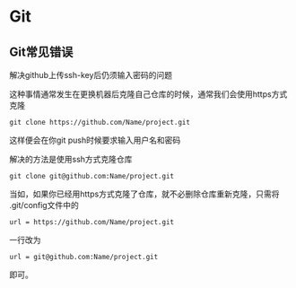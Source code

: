 # Git
## Git常见错误

解决github上传ssh-key后仍须输入密码的问题

这种事情通常发生在更换机器后克隆自己仓库的时候，通常我们会使用https方式克隆

    git clone https://github.com/Name/project.git
    
这样便会在你git push时候要求输入用户名和密码 

解决的方法是使用ssh方式克隆仓库

    git clone git@github.com:Name/project.git
    
当如，如果你已经用https方式克隆了仓库，就不必删除仓库重新克隆，只需将 .git/config文件中的 

    url = https://github.com/Name/project.git 

一行改为 
    
    url = git@github.com:Name/project.git 

即可。
